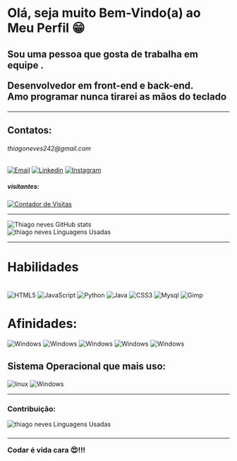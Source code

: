 <!DOCTYPE html>
<html>
    <head>
    </head>
<body>
    <div>
        <h1> Olá, seja muito Bem-Vindo(a) ao Meu Perfil 😁 </h1> 
        <div>
            <h2>
                <p>
                   Sou uma pessoa que gosta de trabalha em equipe .<br>  
                </p>
                <p>
                      Desenvolvedor em front-end e back-end.<br> Amo programar nunca tirarei as mãos do teclado
                </p>
            </h2>
        </div><hr/>
    </div>
    <h2>Contatos:</h2> <h6><a>thiagoneves242@gmail.com</a></h6>

[![Email](https://img.shields.io/badge/Gmail-D14836?style=for-the-badge&logo=gmail&logoColor=white)](https://mail.google.com/)
[![Linkedin](https://img.shields.io/badge/LinkedIn-0077B5?style=for-the-badge&logo=linkedin&logoColor=white)](https://www.linkedin.com/in/thiago-pereira-neves-180778156/)
[![Instagram](https://img.shields.io/badge/Instagram-E4405F?style=for-the-badge&logo=instagram&logoColor=white)](https://www.instagram.com/thiagoneves242/) <br>
    <h5>
        visitantes:
    </h5> [![Contador de Visitas](https://hits.seeyoufarm.com/api/count/incr/badge.svg?url=https%3A%2F%2Fgithub.com%2Fhttps://github.com/thiagoneves2421212%2Fhit-counter)]()
    <hr>

![Thiago neves GitHub stats](https://github-readme-stats.vercel.app/api?username=ThiagoNeves&show_icons=true&theme=dark)
<br/>
![thiago neves Linguagens Usadas](https://github-readme-stats.vercel.app/api/top-langs/?username=thiagoneves242&theme=dark)

<hr>
<h1>Habilidades</h1>

<div style="display: inline_block"><br/>
    <img alt="HTML5" align="center" src="https://img.shields.io/badge/HTML5-E34F26?style=for-the-badge&logo=html5&logoColor=white"/>
    <img alt="JavaScript" align="center" src="https://img.shields.io/badge/JavaScript-F7DF1E?style=for-the-badge&logo=javascript&logoColor=black"/>
    <img alt="Python" align="center" src="https://img.shields.io/badge/Python-14354C?style=for-the-badge&logo=python&logoColor=white"/>
    <img alt="Java" align="center" src="https://img.shields.io/badge/Java-ED8B00?style=for-the-badge&logo=java&logoColor=white"/>
    <img alt="CSS3" align="center" src="https://img.shields.io/badge/CSS3-1572B6?style=for-the-badge&logo=css3&logoColor=white"/>
    <img alt="Mysql" align="center" src="https://img.shields.io/badge/MySQL-00000F?style=for-the-badge&logo=mysql&logoColor=white"/>
    <img alt="Gimp" align="center" src="https://img.shields.io/badge/gimp-5C5543?style=for-the-badge&logo=gimp&logoColor=white"/>
</div>

<div>
    <h1>
        Afinidades: 
    </h1>
    <img alt="Windows" align="center" src="https://img.shields.io/badge/replit-667881?style=for-the-badge&logo=replit&logoColor=white"/>
    <img alt="Windows" align="center" src="https://img.shields.io/badge/sublime_text-%23575757.svg?&style=for-the-badge&logo=sublime-text&logoColor=importan"/>
    <img alt="Windows" align="center" src="https://img.shields.io/badge/PyCharm-000000.svg?&style=for-the-badge&logo=PyCharm&logoColor=white"/>
    <img alt="Windows" align="center" src="https://img.shields.io/badge/Visual_Studio_Code-0078D4?style=for-the-badge&logo=visual%20studio%20code&logoColor=white"/>
    <img alt="Windows" align="center" src="https://img.shields.io/badge/apache%20netbeans-1B6AC6?style=for-the-badge&logo=apache%20netbeans%20IDE&logoColor=white"/>
</div>

<div>
    <h2>
        Sistema Operacional que mais uso:
    </h2>
    <img alt="linux" align="center" src="https://img.shields.io/badge/Linux-FCC624?style=for-the-badge&logo=linux&logoColor=black"/>
    <img alt="Windows" align="center" src="https://img.shields.io/badge/Windows-0078D6?style=for-the-badge&logo=windows&logoColor=white"/>
</div>

<hr/>

<h3>
Contribuição:
</h3>

![thiago neves Linguagens Usadas](https://activity-graph.herokuapp.com/graph?username=thiagoneves242&theme=dracula)

<h3><hr/>
    Codar é vida cara 😍!!!
</h3>
</body>
</html>
